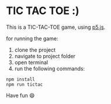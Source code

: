 # TIC TAC TOE :)
This is a TIC-TAC-TOE game, using [p5.js](https://p5js.org).

for running the game:

1. clone the project
2. navigate to project folder
3. open terminal
4. run the following commands:

```
npm install
npm run tictac
```

Have fun :smile:
